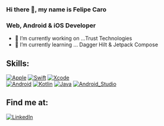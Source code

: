 ### Hi there 👋, my name is Felipe Caro
### Web, Android & iOS Developer


- 🔭 I’m currently working on ...Trust Technologies
- 🌱 I’m currently learning ... Dagger Hilt & Jetpack Compose



## Skills:
[![Apple](https://img.shields.io/badge/iOS-999999?style=for-the-badge&logo=apple&logoColor=white&labelColor=101010)]()
[![Swift](https://img.shields.io/badge/Swift-FA7343?style=for-the-badge&logo=swift&logoColor=white&labelColor=101010)]()
[![Xcode](https://img.shields.io/badge/Xcode-1575F9?style=for-the-badge&logo=xcode&logoColor=white&labelColor=101010)]()
</br>
[![Android](https://img.shields.io/badge/Android-3DDC84?style=for-the-badge&logo=android&logoColor=white&labelColor=101010)]()
[![Kotlin](https://img.shields.io/badge/Kotlin-0095D5?style=for-the-badge&logo=kotlin&logoColor=white&labelColor=101010)]()
[![Java](https://img.shields.io/badge/Java-007396?style=for-the-badge&logo=java&logoColor=white&labelColor=101010)]()
[![Android_Studio](https://img.shields.io/badge/Android_Studio-3DDC84?style=for-the-badge&logo=android-studio&logoColor=white&labelColor=101010)]()
</br>

## Find me at:
[![LinkedIn](https://img.shields.io/badge/LinkedIn-Felipe_Caro-0077B5?style=for-the-badge&logo=linkedin&logoColor=white&labelColor=101010)](https://www.linkedin.com/in/felipe-andres-caro-vitreras-0b2448172/)
